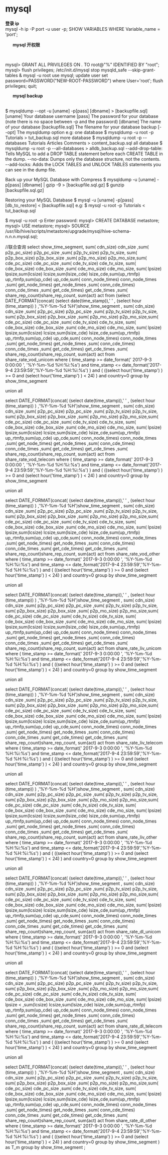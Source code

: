 # mysql
<p>
<span ><strong>
登录 ip
</strong></span>
<br />
mysql -h ip -P port -u user -p;
SHOW VARIABLES WHERE Variable_name = 'port';
</p>

<p>
<span ><strong>
<ul>mysql 开权限</ul>
</strong></span>
<br />

mysql> GRANT ALL PRIVILEGES ON *.* TO root@"%" IDENTIFIED BY "root";
mysql> flush privileges;
/etc/init.d/mysql stop
mysqld_safe --skip-grant-tables &
mysql -u root
use mysql;
update user set password=PASSWORD("NEW-ROOT-PASSWORD") where User='root';
flush privileges;
quit;

</p>

<p>
<span ><strong>
<ul>mysql backup</ul>
</strong></span>
<br />
$ mysqldump --opt -u [uname] -p[pass] [dbname] > [backupfile.sql]
[uname] Your database username
[pass] The password for your database (note there is no space between -p and the password)
[dbname] The name of your database
[backupfile.sql] The filename for your database backup
[--opt] The mysqldump option
e.g:
one database
$ mysqldump -u root -p Tutorials > tut_backup.sql
 more database
$ mysqldump -u root -p --databases Tutorials Articles Comments > content_backup.sql
 all database
$ mysqldump -u root -p --all-databases > alldb_backup.sql
--add-drop-table: Tells MySQL to add a DROP TABLE statement before each CREATE TABLE in the dump.
--no-data: Dumps only the database structure, not the contents.
--add-locks: Adds the LOCK TABLES and UNLOCK TABLES statements you can see in the dump file.

Back up your MySQL Database with Compress
$ mysqldump -u [uname] -p[pass] [dbname] | gzip -9 > [backupfile.sql.gz]
$ gunzip [backupfile.sql.gz]


Restoring your MySQL Database
$ mysql -u [uname] -p[pass] [db_to_restore] < [backupfile.sql]
e.g:
$ mysql -u root -p Tutorials < tut_backup.sql

$ mysql -u root -p
Enter password:
mysql> CREATE DATABASE metastore;
mysql> USE metastore;
mysql> SOURCE /usr/lib/hive/scripts/metastore/upgrade/mysql/hive-schema-n.n.n.mysql.sql;

</p>
<p>
//联合查询
select  
show_time_segment, sum( cdn_size) cdn_size ,sum( p2p_pc_size) p2p_pc_size ,sum( p2p_tv_size) p2p_tv_size, sum( p2p_box_size) p2p_box_size ,sum( p2p_mo_size) p2p_mo_size,sum( cde_pc_size) cde_pc_size ,sum( cde_tv_size) cde_tv_size, sum( cde_box_size) cde_box_size ,sum( cde_mo_size) cde_mo_size, sum( lpsize) lpsize,sum(lcsize) lcsize,sum(lsize_cde) lsize_cde,sum(up_rtmfp) up_rtmfp,sum(up_cde) up_cde,sum( conn_node_times) conn_node_times ,sum( get_node_times) get_node_times ,sum( conn_cde_times) conn_cde_times ,sum( get_cde_times) get_cde_times ,sum( share_rep_count)share_rep_count, sum(act) act 
from 
(select DATE_FORMAT(concat( (select date(time_stamp)),' ' , (select hour (time_stamp)) ) ,'%Y-%m-%d %H')show_time_segment  , sum( cdn_size) cdn_size ,sum( p2p_pc_size) p2p_pc_size ,sum( p2p_tv_size) p2p_tv_size, sum( p2p_box_size) p2p_box_size ,sum( p2p_mo_size) p2p_mo_size,sum( cde_pc_size) cde_pc_size ,sum( cde_tv_size) cde_tv_size, sum( cde_box_size) cde_box_size ,sum( cde_mo_size) cde_mo_size, sum( lpsize) lpsize,sum(lcsize) lcsize,sum(lsize_cde) lsize_cde,sum(up_rtmfp) up_rtmfp,sum(up_cde) up_cde,sum( conn_node_times) conn_node_times ,sum( get_node_times) get_node_times ,sum( conn_cde_times) conn_cde_times ,sum( get_cde_times) get_cde_times ,sum( share_rep_count)share_rep_count, sum(act) act from share_rate_vod_unicom where ( time_stamp >= date_format(' 2017-9-3 0:00:00 ', '%Y-%m-%d %H:%i:%s') and time_stamp <= date_format('2017-9-4 23:59:59','%Y-%m-%d %H:%i:%s') )  and (  ((select hour('time_stamp') ) >= 0  and (select hour('time_stamp') ) < 24)  ) and country=0  group by show_time_segment  

union all 

select DATE_FORMAT(concat( (select date(time_stamp)),' ' , (select hour (time_stamp)) ) ,'%Y-%m-%d %H')show_time_segment  , sum( cdn_size) cdn_size ,sum( p2p_pc_size) p2p_pc_size ,sum( p2p_tv_size) p2p_tv_size, sum( p2p_box_size) p2p_box_size ,sum( p2p_mo_size) p2p_mo_size,sum( cde_pc_size) cde_pc_size ,sum( cde_tv_size) cde_tv_size, sum( cde_box_size) cde_box_size ,sum( cde_mo_size) cde_mo_size, sum( lpsize) lpsize,sum(lcsize) lcsize,sum(lsize_cde) lsize_cde,sum(up_rtmfp) up_rtmfp,sum(up_cde) up_cde,sum( conn_node_times) conn_node_times ,sum( get_node_times) get_node_times ,sum( conn_cde_times) conn_cde_times ,sum( get_cde_times) get_cde_times ,sum( share_rep_count)share_rep_count, sum(act) act from share_rate_vod_telecom where ( time_stamp >= date_format(' 2017-9-3 0:00:00 ', '%Y-%m-%d %H:%i:%s') and time_stamp <= date_format('2017-9-4 23:59:59','%Y-%m-%d %H:%i:%s') )  and (  ((select hour('time_stamp') ) >= 0  and (select hour('time_stamp') ) < 24)  ) and country=0  group by show_time_segment  

union all 

select DATE_FORMAT(concat( (select date(time_stamp)),' ' , (select hour (time_stamp)) ) ,'%Y-%m-%d %H')show_time_segment  , sum( cdn_size) cdn_size ,sum( p2p_pc_size) p2p_pc_size ,sum( p2p_tv_size) p2p_tv_size, sum( p2p_box_size) p2p_box_size ,sum( p2p_mo_size) p2p_mo_size,sum( cde_pc_size) cde_pc_size ,sum( cde_tv_size) cde_tv_size, sum( cde_box_size) cde_box_size ,sum( cde_mo_size) cde_mo_size, sum( lpsize) lpsize,sum(lcsize) lcsize,sum(lsize_cde) lsize_cde,sum(up_rtmfp) up_rtmfp,sum(up_cde) up_cde,sum( conn_node_times) conn_node_times ,sum( get_node_times) get_node_times ,sum( conn_cde_times) conn_cde_times ,sum( get_cde_times) get_cde_times ,sum( share_rep_count)share_rep_count, sum(act) act from share_rate_vod_other where ( time_stamp >= date_format(' 2017-9-3 0:00:00 ', '%Y-%m-%d %H:%i:%s') and time_stamp <= date_format('2017-9-4 23:59:59','%Y-%m-%d %H:%i:%s') )  and (  ((select hour('time_stamp') ) >= 0  and (select hour('time_stamp') ) < 24)  ) and country=0  group by show_time_segment  

union all 

select DATE_FORMAT(concat( (select date(time_stamp)),' ' , (select hour (time_stamp)) ) ,'%Y-%m-%d %H')show_time_segment  , sum( cdn_size) cdn_size ,sum( p2p_pc_size) p2p_pc_size ,sum( p2p_tv_size) p2p_tv_size, sum( p2p_box_size) p2p_box_size ,sum( p2p_mo_size) p2p_mo_size,sum( cde_pc_size) cde_pc_size ,sum( cde_tv_size) cde_tv_size, sum( cde_box_size) cde_box_size ,sum( cde_mo_size) cde_mo_size, sum( lpsize) lpsize,sum(lcsize) lcsize,sum(lsize_cde) lsize_cde,sum(up_rtmfp) up_rtmfp,sum(up_cde) up_cde,sum( conn_node_times) conn_node_times ,sum( get_node_times) get_node_times ,sum( conn_cde_times) conn_cde_times ,sum( get_cde_times) get_cde_times ,sum( share_rep_count)share_rep_count, sum(act) act from share_rate_liv_unicom where ( time_stamp >= date_format(' 2017-9-3 0:00:00 ', '%Y-%m-%d %H:%i:%s') and time_stamp <= date_format('2017-9-4 23:59:59','%Y-%m-%d %H:%i:%s') )  and (  ((select hour('time_stamp') ) >= 0  and (select hour('time_stamp') ) < 24)  ) and country=0  group by show_time_segment  

union all 

select DATE_FORMAT(concat( (select date(time_stamp)),' ' , (select hour (time_stamp)) ) ,'%Y-%m-%d %H')show_time_segment  , sum( cdn_size) cdn_size ,sum( p2p_pc_size) p2p_pc_size ,sum( p2p_tv_size) p2p_tv_size, sum( p2p_box_size) p2p_box_size ,sum( p2p_mo_size) p2p_mo_size,sum( cde_pc_size) cde_pc_size ,sum( cde_tv_size) cde_tv_size, sum( cde_box_size) cde_box_size ,sum( cde_mo_size) cde_mo_size, sum( lpsize) lpsize,sum(lcsize) lcsize,sum(lsize_cde) lsize_cde,sum(up_rtmfp) up_rtmfp,sum(up_cde) up_cde,sum( conn_node_times) conn_node_times ,sum( get_node_times) get_node_times ,sum( conn_cde_times) conn_cde_times ,sum( get_cde_times) get_cde_times ,sum( share_rep_count)share_rep_count, sum(act) act from share_rate_liv_telecom where ( time_stamp >= date_format(' 2017-9-3 0:00:00 ', '%Y-%m-%d %H:%i:%s') and time_stamp <= date_format('2017-9-4 23:59:59','%Y-%m-%d %H:%i:%s') )  and (  ((select hour('time_stamp') ) >= 0  and (select hour('time_stamp') ) < 24)  ) and country=0  group by show_time_segment  

union all 

select DATE_FORMAT(concat( (select date(time_stamp)),' ' , (select hour (time_stamp)) ) ,'%Y-%m-%d %H')show_time_segment  , sum( cdn_size) cdn_size ,sum( p2p_pc_size) p2p_pc_size ,sum( p2p_tv_size) p2p_tv_size, sum( p2p_box_size) p2p_box_size ,sum( p2p_mo_size) p2p_mo_size,sum( cde_pc_size) cde_pc_size ,sum( cde_tv_size) cde_tv_size, sum( cde_box_size) cde_box_size ,sum( cde_mo_size) cde_mo_size, sum( lpsize) lpsize,sum(lcsize) lcsize,sum(lsize_cde) lsize_cde,sum(up_rtmfp) up_rtmfp,sum(up_cde) up_cde,sum( conn_node_times) conn_node_times ,sum( get_node_times) get_node_times ,sum( conn_cde_times) conn_cde_times ,sum( get_cde_times) get_cde_times ,sum( share_rep_count)share_rep_count, sum(act) act from share_rate_liv_other where ( time_stamp >= date_format(' 2017-9-3 0:00:00 ', '%Y-%m-%d %H:%i:%s') and time_stamp <= date_format('2017-9-4 23:59:59','%Y-%m-%d %H:%i:%s') )  and (  ((select hour('time_stamp') ) >= 0  and (select hour('time_stamp') ) < 24)  ) and country=0  group by show_time_segment  

union all 

select DATE_FORMAT(concat( (select date(time_stamp)),' ' , (select hour (time_stamp)) ) ,'%Y-%m-%d %H')show_time_segment  , sum( cdn_size) cdn_size ,sum( p2p_pc_size) p2p_pc_size ,sum( p2p_tv_size) p2p_tv_size, sum( p2p_box_size) p2p_box_size ,sum( p2p_mo_size) p2p_mo_size,sum( cde_pc_size) cde_pc_size ,sum( cde_tv_size) cde_tv_size, sum( cde_box_size) cde_box_size ,sum( cde_mo_size) cde_mo_size, sum( lpsize) lpsize,sum(lcsize) lcsize,sum(lsize_cde) lsize_cde,sum(up_rtmfp) up_rtmfp,sum(up_cde) up_cde,sum( conn_node_times) conn_node_times ,sum( get_node_times) get_node_times ,sum( conn_cde_times) conn_cde_times ,sum( get_cde_times) get_cde_times ,sum( share_rep_count)share_rep_count, sum(act) act from share_rate_dl_unicom where ( time_stamp >= date_format(' 2017-9-3 0:00:00 ', '%Y-%m-%d %H:%i:%s') and time_stamp <= date_format('2017-9-4 23:59:59','%Y-%m-%d %H:%i:%s') )  and (  ((select hour('time_stamp') ) >= 0  and (select hour('time_stamp') ) < 24)  ) and country=0  group by show_time_segment  

union all 

select DATE_FORMAT(concat( (select date(time_stamp)),' ' , (select hour (time_stamp)) ) ,'%Y-%m-%d %H')show_time_segment  , sum( cdn_size) cdn_size ,sum( p2p_pc_size) p2p_pc_size ,sum( p2p_tv_size) p2p_tv_size, sum( p2p_box_size) p2p_box_size ,sum( p2p_mo_size) p2p_mo_size,sum( cde_pc_size) cde_pc_size ,sum( cde_tv_size) cde_tv_size, sum( cde_box_size) cde_box_size ,sum( cde_mo_size) cde_mo_size, sum( lpsize) lpsize
< ,sum(lcsize) lcsize,sum(lsize_cde) lsize_cde,sum(up_rtmfp) up_rtmfp,sum(up_cde) up_cde,sum( conn_node_times) conn_node_times ,sum( get_node_times) get_node_times ,sum( conn_cde_times) conn_cde_times ,sum( get_cde_times) get_cde_times ,sum( share_rep_count)share_rep_count, sum(act) act from share_rate_dl_telecom where ( time_stamp >= date_format(' 2017-9-3 0:00:00 ', '%Y-%m-%d %H:%i:%s') and time_stamp <= date_format('2017-9-4 23:59:59','%Y-%m-%d %H:%i:%s') )  and (  ((select hour('time_stamp') ) >= 0  and (select hour('time_stamp') ) < 24)  ) and country=0  group by show_time_segment  

union all 

select DATE_FORMAT(concat( (select date(time_stamp)),' ' , (select hour (time_stamp)) ) ,'%Y-%m-%d %H')show_time_segment  , sum( cdn_size) cdn_size ,sum( p2p_pc_size) p2p_pc_size ,sum( p2p_tv_size) p2p_tv_size, sum( p2p_box_size) p2p_box_size ,sum( p2p_mo_size) p2p_mo_size,sum( cde_pc_size) cde_pc_size ,sum( cde_tv_size) cde_tv_size, sum( cde_box_size) cde_box_size ,sum( cde_mo_size) cde_mo_size, sum( lpsize) lpsize,sum(lcsize) lcsize,sum(lsize_cde) lsize_cde,sum(up_rtmfp) up_rtmfp,sum(up_cde) up_cde,sum( conn_node_times) conn_node_times ,sum( get_node_times) get_node_times ,sum( conn_cde_times) conn_cde_times ,sum( get_cde_times) get_cde_times ,sum( share_rep_count)share_rep_count, sum(act) act from share_rate_dl_other where ( time_stamp >= date_format(' 2017-9-3 0:00:00 ', '%Y-%m-%d %H:%i:%s') and time_stamp <= date_format('2017-9-4 23:59:59','%Y-%m-%d %H:%i:%s') )  and (  ((select hour('time_stamp') ) >= 0  and (select hour('time_stamp') ) < 24)  ) and country=0  group by show_time_segment ) as T_m group by show_time_segment ;
</p>


